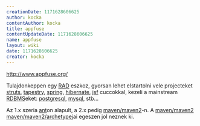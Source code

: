 ```yaml
---
creationDate: 1171628606625 
author: kocka 
contentAuthor: kocka 
title: appfuse 
contentUpdateDate: 1171628606625 
name: appfuse 
layout: wiki 
date: 1171628606625 
creator: kocka 
---
```

http://www.appfuse.org/

Tulajdonkeppen egy [RAD](rad.html) eszkoz, gyorsan lehet elstartolni vele projecteket [struts](struts.html), [tapestry](tapestry.html), [spring](spring.html), [hibernate](Hibernate.html), [jsf](JSF.html) cuccokkal, kezeli a mainstream [RDBMS](RDBMS.html)eket: [postgresql](PostgreSQL.html), [mysql](MySQL.html), stb... 

Az 1.x szeria [ant](ant.html)on alapult, a 2.x pedig [maven/maven2](maven/maven2.html)-n. A [maven/maven2](maven/maven2.html) [maven/maven2/archetype](maven/maven2/Archetype.html)jai egeszen jol neznek ki.


